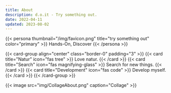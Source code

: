 ```yaml
---
title: About
description: d.o.it - Try something out.
date: 2022-04-11
updated: 2023-08-02
---
```

{{< persona thumbnail="/img/favicon.png" title="try something out" color="primary" >}}
Hands-On, Discover
{{< /persona >}}

{{< card-group align="center" class="border-0" padding="3" >}}
    {{< card title="Natur" icon="fas tree" >}}
        Love natur.
    {{< /card >}}
    {{< card title="Search" icon="fas magnifying-glass" >}}
        Search for new things.
    {{< /card >}}
    {{< card title="Development" icon="fas code" >}}
        Develop myself.
    {{< /card >}}
{{< /card-group >}}


{{< image src="img/CollageAbout.png" caption="Collage" >}}

